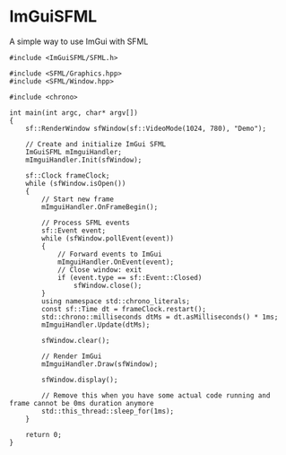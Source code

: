 # ImGuiSFML
A simple way to use ImGui with SFML

	#include <ImGuiSFML/SFML.h>

	#include <SFML/Graphics.hpp>
	#include <SFML/Window.hpp>

	#include <chrono>

	int main(int argc, char* argv[])
	{
		sf::RenderWindow sfWindow(sf::VideoMode(1024, 780), "Demo");

		// Create and initialize ImGui SFML
		ImGuiSFML mImguiHandler;
		mImguiHandler.Init(sfWindow);
		
		sf::Clock frameClock;
		while (sfWindow.isOpen())
		{
			// Start new frame
			mImguiHandler.OnFrameBegin();
			
			// Process SFML events
			sf::Event event;
			while (sfWindow.pollEvent(event))
			{
				// Forward events to ImGui
				mImguiHandler.OnEvent(event);
				// Close window: exit
				if (event.type == sf::Event::Closed)
					sfWindow.close();
			}
			using namespace std::chrono_literals;
			const sf::Time dt = frameClock.restart();
			std::chrono::milliseconds dtMs = dt.asMilliseconds() * 1ms;
			mImguiHandler.Update(dtMs);

			sfWindow.clear();

			// Render ImGui
			mImguiHandler.Draw(sfWindow);

			sfWindow.display();

			// Remove this when you have some actual code running and frame cannot be 0ms duration anymore
			std::this_thread::sleep_for(1ms);
		}

		return 0;
	}